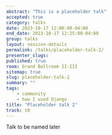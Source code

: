 ```yaml
---
abstract: "This is a placeholder talk"
accepted: true
category: talks
date: 2023-10-17 12:00:00-04:00
end_date: 2023-10-17 12:25:00-04:00
group: talks
layout: session-details
permalink: /talks/placeholder-talk-2/
presenter_slugs:
published: true
room: Grand Ballroom II-III
sitemap: true
slug: placeholder-talk-2
summary: ""
tags:
    - community
    - how I used Django
title: "Placeholder talk 2"
track: t0
---
```


Talk to be named later
